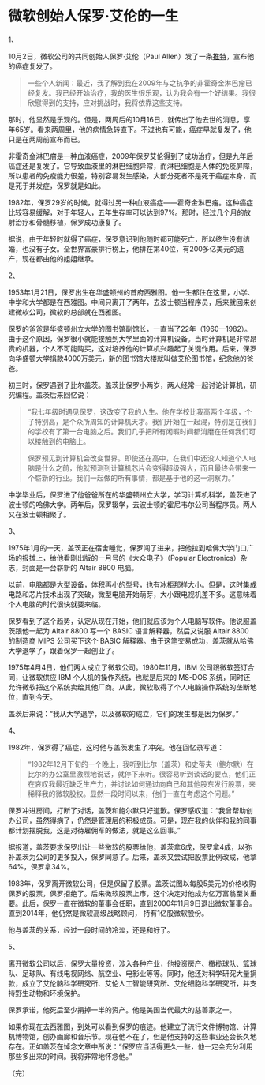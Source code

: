 # 微软创始人保罗·艾伦的一生
 
1、
 
10月2日，微软公司的共同创始人保罗·艾伦（Paul Allen）发了一条[推特](https://twitter.com/PaulGAllen/status/1046864324310982668)，宣布他的癌症复发了。

> 一些个人新闻：最近，我了解到我在2009年与之抗争的非霍奇金淋巴瘤已经复发。我已经开始治疗，我的医生很乐观，认为我会有一个好结果。我很欣慰得到的支持，应对挑战时，我将依靠这些支持。

那时，他显然是乐观的。但是，两周后的10月16日，就传出了他去世的消息，享年65岁。看来两周里，他的病情急转直下。不过也有可能，癌症早就复发了，他只是在两周前宣布而已。

非霍奇金淋巴瘤是一种血液癌症，2009年保罗艾伦得到了成功治疗，但是九年后癌症还是复发了。它导致血液里的淋巴细胞异常，而淋巴细胞是人体的免疫屏障，所以患者的免疫能力很差，特别容易发生感染，大部分死者不是死于癌症本身，而是死于并发症，保罗就是如此。

1982年，保罗29岁的时候，就得过另一种血液癌症——霍奇金淋巴瘤。这种癌症比较容易缓解，对于年轻人，五年生存率可以达到97%。那时，经过几个月的放射治疗和骨髓移植，保罗成功康复了。

据说，由于年轻时就得了癌症，保罗意识到他随时都可能死亡，所以终生没有结婚，也没有子女。全世界富豪排行榜上，他排在第40位，有200多亿美元的遗产，现在都由他的姐姐继承。

2、

1953年1月21日，保罗出生在华盛顿州的首府西雅图。他一生都住在这里，小学、中学和大学都是在西雅图。中间只离开了两年，去波士顿当程序员，后来就回来创建微软公司，微软的总部就在西雅图。

保罗的爸爸是华盛顿州立大学的图书馆副馆长，一直当了22年（1960—1982）。由于这个原因，保罗很小就能接触到大学里面的计算机设备。当时计算机是非常昂贵的机器，个人不可能购买，这对培养他的计算机兴趣起了关键作用。后来，保罗向华盛顿大学捐款4000万美元，新的图书馆大楼就叫做艾伦图书馆，纪念他的爸爸。

初三时，保罗遇到了比尔盖茨。盖茨比保罗小两岁，两人经常一起讨论计算机，研究编程。盖茨后来回忆说：

> “我七年级时遇见保罗，这改变了我的人生。他在学校比我高两个年级，个子特别高，是个众所周知的计算机天才。我们开始在一起混，特别是在我们的学校有了第一台电脑之后。我们几乎把所有闲暇时间都消磨在任何我们可以接触到的电脑上。
> 
> 保罗预见到计算机会改变世界。即使还在高中，在我们中还没人知道个人电脑是什么之前，他就预测到计算机芯片会变得超级强大，而且最终会带来一个崭新的行业。我们一起做的所有事情，都是基于他的这一洞察力。”

中学毕业后，保罗进了他爸爸所在的华盛顿州立大学，学习计算机科学，盖茨进了波士顿的哈佛大学。两年后，保罗辍学，去波士顿的霍尼韦尔公司当程序员。两人又在波士顿相聚了。

3、

1975年1月的一天，盖茨正在宿舍睡觉，保罗闯了进来，把他拉到哈佛大学门口广场的报摊上，给他看刚出版的一月号的《大众电子》（Popular Electronics）杂志，封面是一台崭新的 Altair 8800 电脑。

以前，电脑都是大型设备，体积再小的型号，也有冰柜那样大小。但是，这时集成电路和芯片技术出现了突破，微型电脑开始萌芽，大小跟电视机差不多。这意味着个人电脑的时代很快就要来临。

保罗看到了这个趋势，认定从现在开始，他们就应该为个人电脑写软件。他说服盖茨跟他一起为 Altair 8800 写一个 BASIC 语言解释器，然后又说服 Altair 8800 的制造商 MIPS 公司买下这个 BASIC 解释器。由于这笔交易成功，盖茨就从哈佛大学退学了，跟着保罗一起创业了。

1975年4月4日，他们两人成立了微软公司。1980年11月，IBM 公司跟微软签订合同，让微软供应 IBM 个人机的操作系统，也就是后来的 MS-DOS 系统，同时还允许微软把这个系统卖给其他厂商。从此，微软取得了个人电脑操作系统的垄断地位，直到今天。

盖茨后来说：“我从大学退学，以及微软的成立，它们的发生都是因为保罗。”

4、

1982年，保罗得了癌症，这时他与盖茨发生了冲突。他在回忆录写道：

> “1982年12月下旬的一个晚上，我听到比尔（盖茨）和史蒂夫（鲍尔默）在比尔的办公室里激烈地说话，就停下来听。很容易听到谈话的要点，他们正在哀叹我最近缺乏生产力，并讨论如何通过向自己和其他股东发行股票，来稀释我的微软股权。显然一段时间以来，他们一直在考虑这个问题。”

保罗冲进房间，打断了对话，盖茨和鲍尔默只好道歉。保罗感叹道：“我曾帮助创办公司，虽然得病了，仍然是管理层的积极成员。可是，现在我的伙伴和我的同事都计划摆脱我，这是对待雇佣军的做法，就是这么回事。”

据报道，盖茨要求保罗出让一些微软的股票给他，盖茨拿6成，保罗拿4成，以弥补盖茨为公司的更多投入，保罗同意了。后来，盖茨又尝试把股票比例改成，他拿64%，保罗拿34%。

1983年，保罗离开微软公司，但是保留了股票。盖茨试图以每股5美元的价格收购保罗的股票，保罗拒绝了。后来微软股票上市，这个决定对他成为亿万富翁至关重要。此后，保罗一直在微软的董事会任职，直到2000年11月9日退出微软董事会。直到2014年，他仍然是微软高级战略顾问， 持有1亿股微软股份。

他与盖茨的关系，经过一段时间的冷淡，还是和好了。

5、

离开微软公司以后，保罗大量投资，涉入各种产业，他投资房产、橄榄球队、篮球队、足球队、有线电视网络、航空业、电影业等等。同时，他还对科学研究大量捐款，成立了艾伦脑科学研究所、艾伦人工智能研究所、艾伦细胞科学研究所，并支持野生动物和环境保护。

保罗承诺，他死后至少捐掉一半的资产。他是美国当代最大的慈善家之一。

如果你现在去西雅图，到处可以看到保罗的痕迹。他建立了流行文件博物馆、计算机博物馆，创办画廊和音乐节。现在他不在了，但是他支持的这些事业还会长久地存在。正如盖茨在悼念文章中所说：“保罗应当活得更久一些，他一定会充分利用那些多出来的时间。我将非常地怀念他。”

（完）
